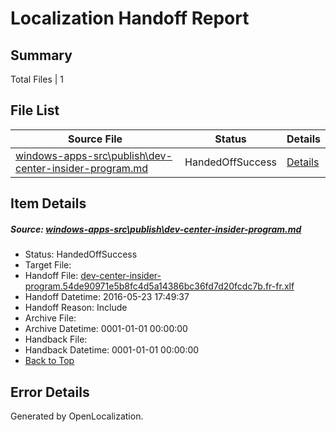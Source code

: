 # <a name='report-top'></a> Localization Handoff Report

## Summary
 Total Files | 1

## File List
 Source File | Status | Details 
 ----------- | ------ | ------- 
 [windows-apps-src\publish\dev-center-insider-program.md](https://github.com/Microsoft/windows-apps/blob/0b248c2ad832cfaafabd85034269784ca1cdc475/windows-apps-src/publish/dev-center-insider-program.md) | HandedOffSuccess | [Details](#8b0ce4f76679fb4bd6d27579f20270cafbfbc5bd3496)

## Item Details
##### <a name='8b0ce4f76679fb4bd6d27579f20270cafbfbc5bd3496'></a> Source: [windows-apps-src\publish\dev-center-insider-program.md](https://github.com/Microsoft/windows-apps/blob/0b248c2ad832cfaafabd85034269784ca1cdc475/windows-apps-src/publish/dev-center-insider-program.md)
* Status: HandedOffSuccess
* Target File: 
* Handoff File: [dev-center-insider-program.54de90971e5b8fc4d5a14386bc36fd7d20fcdc7b.fr-fr.xlf](https://github.com/Microsoft/WDG.handoff/blob/32ccbef5c480731ba57c2ea77b60f26fe7d7d396/ol-handoff/Microsoft/windows-apps.fr-fr/master/dev-center-insider-program.54de90971e5b8fc4d5a14386bc36fd7d20fcdc7b.fr-fr.xlf)
* Handoff Datetime: 2016-05-23 17:49:37
* Handoff Reason: Include
* Archive File: 
* Archive Datetime: 0001-01-01 00:00:00
* Handback File: 
* Handback Datetime: 0001-01-01 00:00:00
* [Back to Top](#report-top)


## Error Details

Generated by OpenLocalization.
